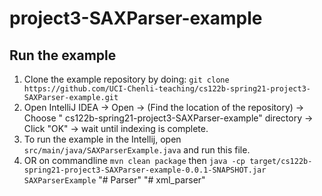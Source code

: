 # project3-SAXParser-example

## Run the example

1. Clone the example repository by doing:
   `git clone https://github.com/UCI-Chenli-teaching/cs122b-spring21-project3-SAXParser-example.git`
2. Open IntelliJ IDEA -> Open -> (Find the location of the repository) -> Choose "
   cs122b-spring21-project3-SAXParser-example" directory -> Click "OK" -> wait until indexing is complete.
3. To run the example in the Intellij, open `src/main/java/SAXParserExample.java` and run this file.
4. OR on commandline
   `mvn clean package` then
   `java -cp target/cs122b-spring21-project3-SAXParser-example-0.0.1-SNAPSHOT.jar SAXParserExample`
"# Parser" 
"# xml_parser" 
